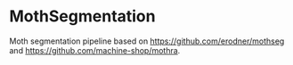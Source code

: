# MothSegmentation
Moth segmentation pipeline based on https://github.com/erodner/mothseg and https://github.com/machine-shop/mothra.
